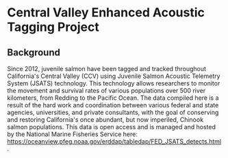 # Central Valley Enhanced Acoustic Tagging Project

## Background
Since 2012, juvenile salmon have been tagged and tracked throughout California's Central Valley (CCV) using Juvenile Salmon Acoustic Telemetry System (JSATS) technology. This technology allows researchers to monitor the movement and survival rates of various populations over 500 river kilometers, from Redding to the Pacific Ocean. The data compiled here is a result of the hard work and coordination between various federal and state agencies, universities, and private consultants, with the goal of conserving and restoring California's once abundant, but now imperiled, Chinook salmon populations. This data is open access and is managed and hosted by the National Marine Fisheries Service here: https://oceanview.pfeg.noaa.gov/erddap/tabledap/FED_JSATS_detects.html . 
